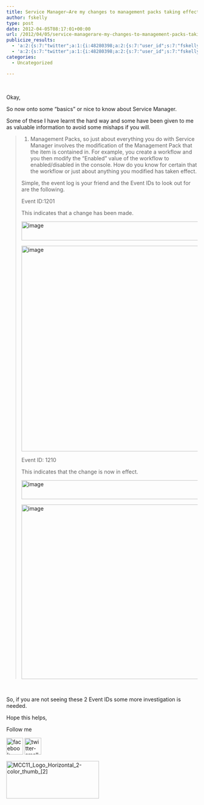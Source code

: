 ```yaml
---
title: Service Manager–Are my changes to management packs taking effect?
author: fskelly
type: post
date: 2012-04-05T08:17:01+00:00
url: /2012/04/05/service-managerare-my-changes-to-management-packs-taking-effect/
publicize_results:
  - 'a:2:{s:7:"twitter";a:1:{i:48280398;a:2:{s:7:"user_id";s:7:"fskelly";s:7:"post_id";s:18:"187816138057588736";}}s:2:"fb";a:1:{i:743307393;a:2:{s:7:"user_id";s:9:"743307393";s:7:"post_id";s:17:"10150775471262394";}}}'
  - 'a:2:{s:7:"twitter";a:1:{i:48280398;a:2:{s:7:"user_id";s:7:"fskelly";s:7:"post_id";s:18:"187816138057588736";}}s:2:"fb";a:1:{i:743307393;a:2:{s:7:"user_id";s:9:"743307393";s:7:"post_id";s:17:"10150775471262394";}}}'
categories:
  - Uncategorized

---
```

&#160;

Okay,

So now onto some “basics” or nice to know about Service Manager.

Some of these I have learnt the hard way and some have been given to me as valuable information to avoid some mishaps if you will.

> 1. Management Packs, so just about everything you do with Service Manager involves the modification of the Management Pack that the item is contained in. For example, you create a workflow and you then modify the “Enabled” value of the workflow to enabled/disabled in the console. How do you know for certain that the workflow or just about anything you modified has taken effect. 
> 
> Simple, the event log is your friend and the Event IDs to look out for are the following.
> 
> Event ID:1201
> 
> This indicates that a change has been made.
> 
> [<img loading="lazy" style="background-image:none;padding-left:0;padding-right:0;display:inline;padding-top:0;border-width:0;" title="image" border="0" alt="image" src="http://fskelly.files.wordpress.com/2012/04/image_thumb.png" width="857" height="50" />][1]
> 
> [<img loading="lazy" style="background-image:none;padding-left:0;padding-right:0;display:inline;padding-top:0;border-width:0;" title="image" border="0" alt="image" src="http://fskelly.files.wordpress.com/2012/04/image_thumb1.png" width="674" height="542" />][2]
> 
> Event ID: 1210
> 
> This indicates that the change is now in effect.
> 
> [<img loading="lazy" style="background-image:none;padding-left:0;padding-right:0;display:inline;padding-top:0;border-width:0;" title="image" border="0" alt="image" src="http://fskelly.files.wordpress.com/2012/04/image_thumb2.png" width="858" height="50" />][3]
> 
> [<img loading="lazy" style="background-image:none;padding-left:0;padding-right:0;display:inline;padding-top:0;border-width:0;" title="image" border="0" alt="image" src="http://fskelly.files.wordpress.com/2012/04/image_thumb3.png" width="656" height="460" />][4]

&#160;

So, if you are not seeing these 2 Event IDs some more investigation is needed.

Hope this helps,

Follow me

[<img loading="lazy" style="background-image:none;border-bottom:0;border-left:0;margin:0;padding-left:0;padding-right:0;display:inline;border-top:0;border-right:0;padding-top:0;" title="facebook-small3222522222" border="0" alt="facebook-small3222522222" src="http://fskelly.files.wordpress.com/2012/04/facebook-small3222522222.jpg" width="44" height="44" />][5] [<img loading="lazy" style="background-image:none;border-bottom:0;border-left:0;margin:0;padding-left:0;padding-right:0;display:inline;border-top:0;border-right:0;padding-top:0;" title="twitter-small3222522222" border="0" alt="twitter-small3222522222" src="http://fskelly.files.wordpress.com/2012/04/twitter-small3222522222.jpg" width="44" height="44" />][6]

[<img loading="lazy" style="background-image:none;border-bottom:0;border-left:0;margin:0;padding-left:0;padding-right:0;display:inline;border-top:0;border-right:0;padding-top:0;" title="MCC11_Logo_Horizontal_2-color_thumb_[2]" border="0" alt="MCC11_Logo_Horizontal_2-color_thumb_[2]" src="http://fskelly.files.wordpress.com/2012/04/mcc11_logo_horizontal_2-color_thumb_2_thumb.jpg" width="244" height="99" />][7]

 [1]: http://fskelly.files.wordpress.com/2012/04/image.png
 [2]: http://fskelly.files.wordpress.com/2012/04/image1.png
 [3]: http://fskelly.files.wordpress.com/2012/04/image2.png
 [4]: http://fskelly.files.wordpress.com/2012/04/image3.png
 [5]: http://www.facebook.com/fletcher.kelly
 [6]: http://twitter.com/#!/fskelly
 [7]: http://fskelly.files.wordpress.com/2012/04/mcc11_logo_horizontal_2-color_thumb_2.jpg